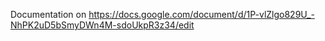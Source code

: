 Documentation on https://docs.google.com/document/d/1P-vlZlgo829U_-NhPK2uD5bSmyDWn4M-sdoUkpR3z34/edit
